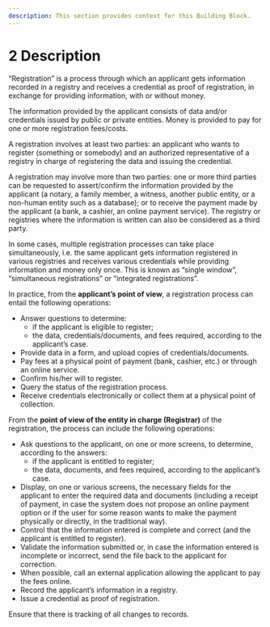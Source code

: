 ```yaml
---
description: This section provides context for this Building Block.
---
```


# 2 Description

“Registration” is a process through which an applicant gets information recorded in a registry and receives a credential as proof of registration, in exchange for providing information, with or without money.

The information provided by the applicant consists of data and/or credentials issued by public or private entities. Money is provided to pay for one or more registration fees/costs.

A registration involves at least two parties: an applicant who wants to register (something or somebody) and an authorized representative of a registry in charge of registering the data and issuing the credential.

A registration may involve more than two parties: one or more third parties can be requested to assert/confirm the information provided by the applicant (a notary, a family member, a witness, another public entity, or a non-human entity such as a database); or to receive the payment made by the applicant (a bank, a cashier, an online payment service). The registry or registries where the information is written can also be considered as a third party.

In some cases, multiple registration processes can take place simultaneously, i.e. the same applicant gets information registered in various registries and receives various credentials while providing information and money only once. This is known as “single window”, “simultaneous registrations” or “integrated registrations”.

In practice, from the **applicant’s point of view**, a registration process can entail the following operations:

* Answer questions to determine:
  * if the applicant is eligible to register;
  * the data, credentials/documents, and fees required, according to the applicant’s case.
* Provide data in a form, and upload copies of credentials/documents.
* Pay fees at a physical point of payment (bank, cashier, etc.) or through an online service.
* Confirm his/her will to register.
* Query the status of the registration process.
* Receive credentials electronically or collect them at a physical point of collection.

From the **point of view of the entity in charge (Registrar)** of the registration, the process can include the following operations:

* Ask questions to the applicant, on one or more screens, to determine, according to the answers:
  * if the applicant is entitled to register;
  * the data, documents, and fees required, according to the applicant’s case.
* Display, on one or various screens, the necessary fields for the applicant to enter the required data and documents (including a receipt of payment, in case the system does not propose an online payment option or if the user for some reason wants to make the payment physically or directly, in the traditional way).
* Control that the information entered is complete and correct (and the applicant is entitled to register).
* Validate the information submitted or, in case the information entered is incomplete or incorrect, send the file back to the applicant for correction.
* When possible, call an external application allowing the applicant to pay the fees online.
* Record the applicant’s information in a registry.
* Issue a credential as proof of registration.

Ensure that there is tracking of all changes to records.
